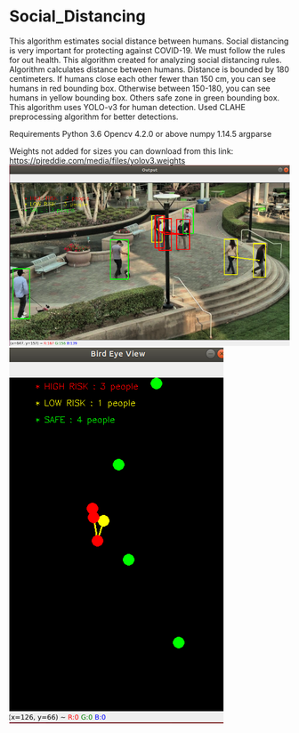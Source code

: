 # Social_Distancing
This algorithm estimates social distance between humans. Social distancing is very important for protecting against COVID-19. 
We must follow the rules for out health. This algorithm created for analyzing social distancing rules. 
Algorithm calculates distance between humans. Distance is bounded by 180 centimeters. If humans close each other fewer than 150 cm, you can see humans in red bounding box.
Otherwise between 150-180, you can see humans in yellow bounding box. Others safe zone in green bounding box. This algorithm uses YOLO-v3 for human detection. 
Used CLAHE preprocessing algorithm for better detections. 

Requirements
Python 3.6
Opencv 4.2.0 or above
numpy 1.14.5
argparse


Weights not added for sizes you can download from this link: https://pjreddie.com/media/files/yolov3.weights
<img src="./example/example1.png">
<img src="./example/example2.png">
